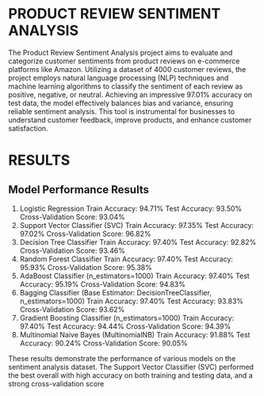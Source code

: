 # PRODUCT REVIEW SENTIMENT ANALYSIS
The Product Review Sentiment Analysis project aims to evaluate and categorize customer sentiments from product reviews on e-commerce platforms like Amazon. Utilizing a dataset of 4000 customer reviews, the project employs natural language processing (NLP) techniques and machine learning algorithms to classify the sentiment of each review as positive, negative, or neutral. Achieving an impressive 97.01% accuracy on test data, the model effectively balances bias and variance, ensuring reliable sentiment analysis. This tool is instrumental for businesses to understand customer feedback, improve products, and enhance customer satisfaction.

# RESULTS 
## Model Performance Results
1. Logistic Regression
   Train Accuracy: 94.71%
   Test Accuracy: 93.50%
   Cross-Validation Score: 93.04%
2. Support Vector Classifier (SVC)
   Train Accuracy: 97.35%
   Test Accuracy: 97.02%
   Cross-Validation Score: 96.82%
3. Decision Tree Classifier
   Train Accuracy: 97.40%
   Test Accuracy: 92.82%
   Cross-Validation Score: 93.46%
4. Random Forest Classifier
   Train Accuracy: 97.40%
   Test Accuracy: 95.93%
   Cross-Validation Score: 95.38%
5. AdaBoost Classifier (n_estimators=1000)
   Train Accuracy: 97.40%
   Test Accuracy: 95.19%
   Cross-Validation Score: 94.83%
6. Bagging Classifier (Base Estimator: DecisionTreeClassifier, n_estimators=1000)
   Train Accuracy: 97.40%
   Test Accuracy: 93.83%
   Cross-Validation Score: 93.62%
7. Gradient Boosting Classifier (n_estimators=1000)
   Train Accuracy: 97.40%
   Test Accuracy: 94.44%
   Cross-Validation Score: 94.39%
8. Multinomial Naive Bayes (MultinomialNB)
   Train Accuracy: 91.88%
   Test Accuracy: 90.24%
   Cross-Validation Score: 90.05%

These results demonstrate the performance of various models on the sentiment analysis dataset. The Support Vector Classifier (SVC) performed the best overall with high accuracy on both training and testing data, and a strong cross-validation score
